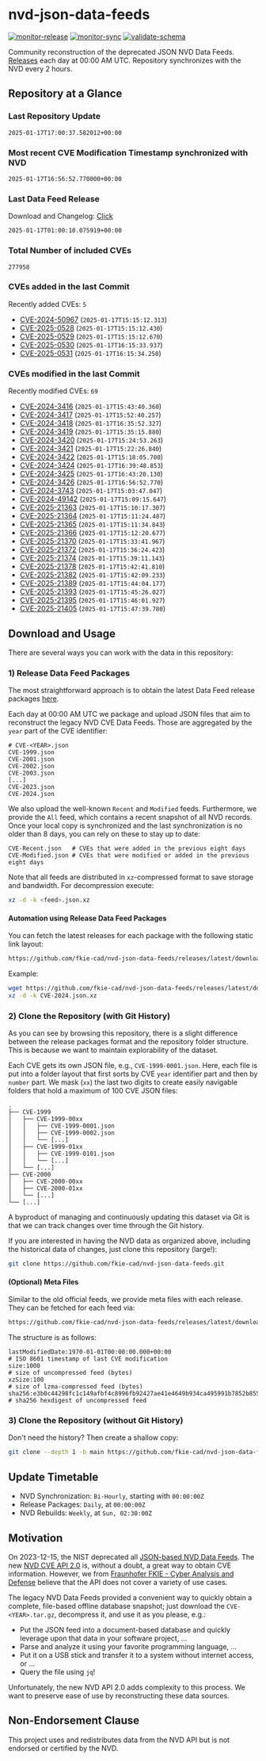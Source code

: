 # nvd-json-data-feeds

[![monitor-release](https://github.com/fkie-cad/nvd-json-data-feeds/actions/workflows/monitor_release.yml/badge.svg)](https://github.com/fkie-cad/nvd-json-data-feeds/actions/workflows/monitor_release.yml)
[![monitor-sync](https://github.com/fkie-cad/nvd-json-data-feeds/actions/workflows/monitor_sync.yml/badge.svg)](https://github.com/fkie-cad/nvd-json-data-feeds/actions/workflows/monitor_sync.yml)
[![validate-schema](https://github.com/fkie-cad/nvd-json-data-feeds/actions/workflows/validate_schema.yml/badge.svg)](https://github.com/fkie-cad/nvd-json-data-feeds/actions/workflows/validate_schema.yml)

Community reconstruction of the deprecated JSON NVD Data Feeds.
[Releases](https://github.com/fkie-cad/nvd-json-data-feeds/releases/latest) each day at 00:00 AM UTC.
Repository synchronizes with the NVD every 2 hours.

## Repository at a Glance

### Last Repository Update

```plain
2025-01-17T17:00:37.582012+00:00
```

### Most recent CVE Modification Timestamp synchronized with NVD

```plain
2025-01-17T16:56:52.770000+00:00
```

### Last Data Feed Release

Download and Changelog: [Click](https://github.com/fkie-cad/nvd-json-data-feeds/releases/latest)

```plain
2025-01-17T01:00:10.075919+00:00
```

### Total Number of included CVEs

```plain
277958
```

### CVEs added in the last Commit

Recently added CVEs: `5`

- [CVE-2024-50967](CVE-2024/CVE-2024-509xx/CVE-2024-50967.json) (`2025-01-17T15:15:12.313`)
- [CVE-2025-0528](CVE-2025/CVE-2025-05xx/CVE-2025-0528.json) (`2025-01-17T15:15:12.430`)
- [CVE-2025-0529](CVE-2025/CVE-2025-05xx/CVE-2025-0529.json) (`2025-01-17T15:15:12.670`)
- [CVE-2025-0530](CVE-2025/CVE-2025-05xx/CVE-2025-0530.json) (`2025-01-17T16:15:33.937`)
- [CVE-2025-0531](CVE-2025/CVE-2025-05xx/CVE-2025-0531.json) (`2025-01-17T16:15:34.250`)


### CVEs modified in the last Commit

Recently modified CVEs: `69`

- [CVE-2024-3416](CVE-2024/CVE-2024-34xx/CVE-2024-3416.json) (`2025-01-17T15:43:40.360`)
- [CVE-2024-3417](CVE-2024/CVE-2024-34xx/CVE-2024-3417.json) (`2025-01-17T15:52:40.257`)
- [CVE-2024-3418](CVE-2024/CVE-2024-34xx/CVE-2024-3418.json) (`2025-01-17T16:35:52.327`)
- [CVE-2024-3419](CVE-2024/CVE-2024-34xx/CVE-2024-3419.json) (`2025-01-17T15:35:15.880`)
- [CVE-2024-3420](CVE-2024/CVE-2024-34xx/CVE-2024-3420.json) (`2025-01-17T15:24:53.263`)
- [CVE-2024-3421](CVE-2024/CVE-2024-34xx/CVE-2024-3421.json) (`2025-01-17T15:22:26.840`)
- [CVE-2024-3422](CVE-2024/CVE-2024-34xx/CVE-2024-3422.json) (`2025-01-17T15:18:05.700`)
- [CVE-2024-3424](CVE-2024/CVE-2024-34xx/CVE-2024-3424.json) (`2025-01-17T16:39:48.853`)
- [CVE-2024-3425](CVE-2024/CVE-2024-34xx/CVE-2024-3425.json) (`2025-01-17T16:43:20.130`)
- [CVE-2024-3426](CVE-2024/CVE-2024-34xx/CVE-2024-3426.json) (`2025-01-17T16:56:52.770`)
- [CVE-2024-3743](CVE-2024/CVE-2024-37xx/CVE-2024-3743.json) (`2025-01-17T15:03:47.047`)
- [CVE-2024-49142](CVE-2024/CVE-2024-491xx/CVE-2024-49142.json) (`2025-01-17T15:09:15.647`)
- [CVE-2025-21363](CVE-2025/CVE-2025-213xx/CVE-2025-21363.json) (`2025-01-17T15:10:17.307`)
- [CVE-2025-21364](CVE-2025/CVE-2025-213xx/CVE-2025-21364.json) (`2025-01-17T15:11:24.487`)
- [CVE-2025-21365](CVE-2025/CVE-2025-213xx/CVE-2025-21365.json) (`2025-01-17T15:11:34.843`)
- [CVE-2025-21366](CVE-2025/CVE-2025-213xx/CVE-2025-21366.json) (`2025-01-17T15:12:20.677`)
- [CVE-2025-21370](CVE-2025/CVE-2025-213xx/CVE-2025-21370.json) (`2025-01-17T15:33:41.967`)
- [CVE-2025-21372](CVE-2025/CVE-2025-213xx/CVE-2025-21372.json) (`2025-01-17T15:36:24.423`)
- [CVE-2025-21374](CVE-2025/CVE-2025-213xx/CVE-2025-21374.json) (`2025-01-17T15:39:11.143`)
- [CVE-2025-21378](CVE-2025/CVE-2025-213xx/CVE-2025-21378.json) (`2025-01-17T15:42:41.810`)
- [CVE-2025-21382](CVE-2025/CVE-2025-213xx/CVE-2025-21382.json) (`2025-01-17T15:42:09.233`)
- [CVE-2025-21389](CVE-2025/CVE-2025-213xx/CVE-2025-21389.json) (`2025-01-17T15:44:04.177`)
- [CVE-2025-21393](CVE-2025/CVE-2025-213xx/CVE-2025-21393.json) (`2025-01-17T15:45:26.027`)
- [CVE-2025-21395](CVE-2025/CVE-2025-213xx/CVE-2025-21395.json) (`2025-01-17T15:46:01.927`)
- [CVE-2025-21405](CVE-2025/CVE-2025-214xx/CVE-2025-21405.json) (`2025-01-17T15:47:39.780`)


## Download and Usage

There are several ways you can work with the data in this repository:

### 1) Release Data Feed Packages

The most straightforward approach is to obtain the latest Data Feed release packages [here](https://github.com/fkie-cad/nvd-json-data-feeds/releases/latest).

Each day at 00:00 AM UTC we package and upload JSON files that aim to reconstruct the legacy NVD CVE Data Feeds.
Those are aggregated by the `year` part of the CVE identifier:

```
# CVE-<YEAR>.json
CVE-1999.json
CVE-2001.json
CVE-2002.json
CVE-2003.json
[...]
CVE-2023.json
CVE-2024.json
```

We also upload the well-known `Recent` and `Modified` feeds.
Furthermore, we provide the `All` feed, which contains a recent snapshot of all NVD records.
Once your local copy is synchronized and the last synchronization is no older than 8 days, you can rely on these to stay up to date:

```plain
CVE-Recent.json   # CVEs that were added in the previous eight days
CVE-Modified.json # CVEs that were modified or added in the previous eight days
```

Note that all feeds are distributed in `xz`-compressed format to save storage and bandwidth.
For decompression execute:

```sh
xz -d -k <feed>.json.xz
```

#### Automation using Release Data Feed Packages

You can fetch the latest releases for each package with the following static link layout:

```sh
https://github.com/fkie-cad/nvd-json-data-feeds/releases/latest/download/CVE-<YEAR>.json.xz
```

Example:

```sh
wget https://github.com/fkie-cad/nvd-json-data-feeds/releases/latest/download/CVE-2024.json.xz
xz -d -k CVE-2024.json.xz
```

### 2) Clone the Repository (with Git History)

As you can see by browsing this repository, there is a slight difference between the release packages format and the repository folder structure.
This is because we want to maintain explorability of the dataset.

Each CVE gets its own JSON file, e.g., `CVE-1999-0001.json`.
Here, each file is put into a folder layout that first sorts by CVE `year` identifier part and then by `number` part.
We mask (`xx`) the last two digits to create easily navigable folders that hold a maximum of 100 CVE JSON files:

```plain
.
├── CVE-1999
│   ├── CVE-1999-00xx
│   │   ├── CVE-1999-0001.json
│   │   ├── CVE-1999-0002.json
│   │   └── [...]
│   ├── CVE-1999-01xx
│   │   ├── CVE-1999-0101.json
│   │   └── [...]
│   └── [...]
├── CVE-2000
│   ├── CVE-2000-00xx
│   ├── CVE-2000-01xx
│   └── [...]
└── [...]
```

A byproduct of managing and continuously updating this dataset via Git is that we can track changes over time through the Git history.

If you are interested in having the NVD data as organized above, including the historical data of changes, just clone this repository (large!):

```sh
git clone https://github.com/fkie-cad/nvd-json-data-feeds.git
```

#### (Optional) Meta Files

Similar to the old official feeds, we provide meta files with each release. They can be fetched for each feed via:

```sh
https://github.com/fkie-cad/nvd-json-data-feeds/releases/latest/download/CVE-<YEAR>.meta
```

The structure is as follows:

```plain
lastModifiedDate:1970-01-01T00:00:00.000+00:00                          # ISO 8601 timestamp of last CVE modification
size:1000                                                               # size of uncompressed feed (bytes)
xzSize:100                                                              # size of lzma-compressed feed (bytes)
sha256:e3b0c44298fc1c149afbf4c8996fb92427ae41e4649b934ca495991b7852b855 # sha256 hexdigest of uncompressed feed
```

### 3) Clone the Repository (without Git History)

Don't need the history? Then create a shallow copy:

```sh
git clone --depth 1 -b main https://github.com/fkie-cad/nvd-json-data-feeds.git
```


## Update Timetable

* NVD Synchronization: `Bi-Hourly`, starting with `00:00:00Z`
* Release Packages: `Daily`, at `00:00:00Z`
* NVD Rebuilds: `Weekly`, at `Sun, 02:30:00Z`


## Motivation

On 2023-12-15, the NIST deprecated all [JSON-based NVD Data Feeds](https://nvd.nist.gov/vuln/data-feeds#divRetirementBanner-1).
The new [NVD CVE API 2.0](https://nvd.nist.gov/developers/vulnerabilities) is, without a doubt, a great way to obtain CVE information.
However, we from [Fraunhofer FKIE - Cyber Analysis and Defense](https://www.fkie.fraunhofer.de/en/departments/cad.html) believe that the API does not cover a variety of use cases.

The legacy NVD Data Feeds provided a convenient way to quickly obtain a complete, file-based offline database snapshot; just download the `CVE-<YEAR>.tar.gz`, decompress it, and use it as you please, e.g.:

- Put the JSON feed into a document-based database and quickly leverage upon that data in your software project, ...
- Parse and analyze it using your favorite programming language, ...
- Put it on a USB stick and transfer it to a system without internet access, or ...
- Query the file using `jq`!

Unfortunately, the new NVD API 2.0 adds complexity to this process.
We want to preserve ease of use by reconstructing these data sources.

## Non-Endorsement Clause

This project uses and redistributes data from the NVD API but is not endorsed or certified by the NVD.